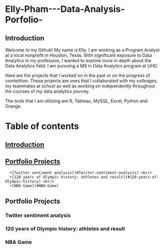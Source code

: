# Elly-Pham---Data-Analysis-Porfolio-

## Introduction 
Welcome to my Github! My name is Elly. I am working as a Program Analyst at a local nonprofit in Houston, Texas. With significant exposure to Data Analytics in my profession, I wanted to explore more in depth about the Data Analytics field. I am pursuing a MS in Data Analytics program at UHD.

Here are the projects that I worked on in the past or on the progress of comletition. These projects are ones that I collaborated with my colleages, my teammates at school as well as working on independently throughout the courses of my data analytics journey. 

The tools that I am utilizing are R, Tableau, MySQL, Excel, Python and Orange. 
     
# Table of contents     
 ## [Introduction](#Introduction) <br/>
 ## [Portfolio Projects](#Portfolio-Projects) <br/>
      •[Twitter sentiment analysis](#Twitter-sentiment-analysis) <br/>
      •[120 years of Olympic history: athletes and result](#120-years-of-Olympic-history) <br/>
      •[NBA Game](#NBA-Game)


## Portfolio Projects
### Twitter sentiment analysis
### 120 years of Olympic history: athletes and result
### NBA Game
